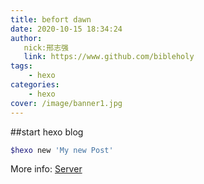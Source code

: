 ```yaml
---
title: befort dawn
date: 2020-10-15 18:34:24
author:
   nick:邢志强
   link: https://www.github.com/bibleholy
tags:
    - hexo
categories:
    - hexo
cover: /image/banner1.jpg
---
```


##start hexo blog

``` bash
$hexo new 'My new Post'
```
More info: [Server](https://hexo.io/docs/server.html)